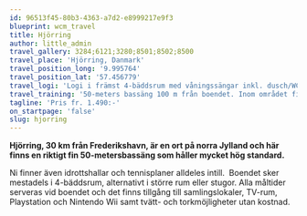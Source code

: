 ```yaml
---
id: 96513f45-80b3-4363-a7d2-e8999217e9f3
blueprint: wcm_travel
title: Hjörring
author: little_admin
travel_gallery: 3284;6121;3280;8501;8502;8500
travel_place: 'Hjörring, Danmark'
travel_position_long: '9.995764'
travel_position_lat: '57.456779'
travel_logi: 'Logi i främst 4-bäddsrum med våningssängar inkl. dusch/WC/TV. De flesta rum är nyrenoverade.'
travel_training: '50-meters bassäng 100 m från boendet. Inom området finns även idrottshallar, fotbollsplaner och tennisbanor.'
tagline: 'Pris fr. 1.490:-'
on_startpage: 'false'
slug: hjorring
---
```

<p><strong>Hjörring, 30 km från Frederikshavn, är en ort på norra Jylland och här finns en riktigt fin 50-metersbassäng som håller mycket hög standard.</strong></p>
<p>Ni finner även idrottshallar och tennisplaner alldeles intill.  Boendet sker mestadels i 4-bäddsrum, alternativt i större rum eller stugor. Alla måltider serveras vid boendet och det finns tillgång till samlingslokaler, TV-rum, Playstation och Nintendo Wii samt tvätt- och torkmöjligheter utan kostnad.</p>
